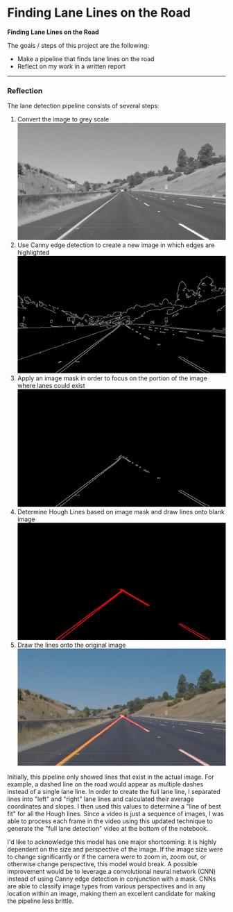 # **Finding Lane Lines on the Road**

**Finding Lane Lines on the Road**

The goals / steps of this project are the following:
* Make a pipeline that finds lane lines on the road
* Reflect on my work in a written report


[//]: # (Image References)
[greyScale]: ./examples/greyScale.jpg "Grayscale"
[edges]: ./examples/edges.jpg "Edges"
[lineEdges]: ./examples/lineEdges.jpg "Line Edges"
[lineImage]: ./examples/lineImage.jpg "Line Image"
[maskedEdges]: ./examples/maskedEdges.jpg "Masked Edges"

---

### Reflection

The lane detection pipeline consists of several steps:
1. Convert the image to grey scale
![alt text][greyScale]
2. Use Canny edge detection to create a new image in which edges are highlighted
![alt text][edges]
3. Apply an image mask in order to focus on the portion of the image where lanes could exist
![alt text][maskedEdges]
4. Determine Hough Lines based on image mask and draw lines onto blank image
![alt text][lineImage]
5. Draw the lines onto the original image
![alt text][lineEdges]

Initially, this pipeline only showed lines that exist in the actual image. For example,
a dashed line on the road would appear as multiple dashes instead of a single lane line.
In order to create the full lane line, I separated lines into "left" and "right" lane lines
and calculated their average coordinates and slopes. I then used this values to determine a
"line of best fit" for all the Hough lines. Since a video is just a sequence of images, I
was able to process each frame in the video using this updated technique to generate the
"full lane detection" video at the bottom of the notebook.

I'd like to acknowledge this model has one major shortcoming: it is highly dependent on the size and
perspective of the image. If the image size were to change significantly or if the camera were to
zoom in, zoom out, or otherwise change perspective, this model would break. A possible improvement
would be to leverage a convolutional neural network (CNN) instead of using Canny edge detection
in conjunction with a mask. CNNs are able to classify image types from various perspectives and
in any location within an image, making them an excellent candidate for making the pipeline less
brittle. 
